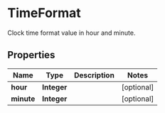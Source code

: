 

# TimeFormat

Clock time format value in hour and minute.

## Properties

Name | Type | Description | Notes
------------ | ------------- | ------------- | -------------
**hour** | **Integer** |  |  [optional]
**minute** | **Integer** |  |  [optional]



